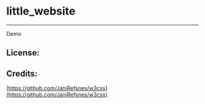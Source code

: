 # little_website

---
Demo
## License:
## Credits:
[https://github.com/JaniRefsnes/w3css](https://github.com/JaniRefsnes/w3css)
